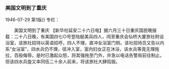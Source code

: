 ### 美国文明到了重庆

1946-07-29
第1版()
专栏：

　　美国文明到了重庆
    【新华社延安二十六日电】据六月三十日重庆国民晚报载：二十八日晚，有美国四七○号登陆艇美兵四人，闯至重庆会仙桥大厦旅社附设浴室，该旅社招待以英语招呼，四人不理，直冲女浴室门侧。该社招待员又告以内系“女浴室”，四水兵仍不理，径冲入室，室内妇女正在沐浴，该水兵等竟无理拖拉，百般侮辱。是时已激起众怒，将其强拖至门外，并急以电话告警局前往制止。但该四水兵旋又率同伍二十余人前来，将该旅社大肆捣毁。
